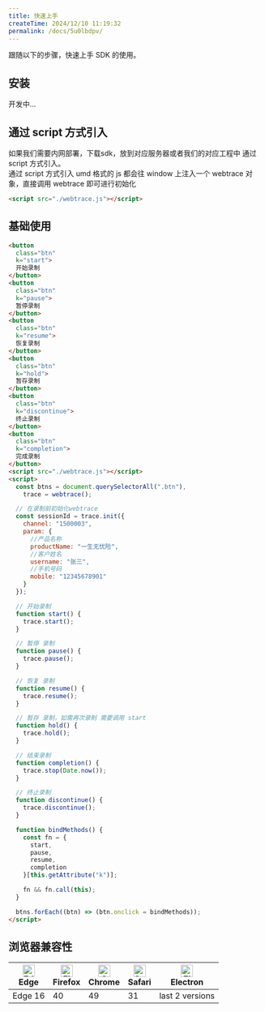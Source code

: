 ```yaml
---
title: 快速上手
createTime: 2024/12/10 11:19:32
permalink: /docs/5u0lbdpv/
---
```


跟随以下的步骤，快速上手 SDK 的使用。

## 安装

开发中...

## 通过 script 方式引入

如果我们需要内网部署，<a>下载</a>sdk，放到对应服务器或者我们的对应工程中 通过 script 方式引入。<br />
通过 script 方式引入 umd 格式的 js 都会往 window 上注入一个 webtrace 对象，直接调用 webtrace 即可进行初始化

```html copy
<script src="./webtrace.js"></script>
```

## 基础使用

```html copy
<button
  class="btn"
  k="start">
  开始录制
</button>
<button
  class="btn"
  k="pause">
  暂停录制
</button>
<button
  class="btn"
  k="resume">
  恢复录制
</button>
<button
  class="btn"
  k="hold">
  暂存录制
</button>
<button
  class="btn"
  k="discontinue">
  终止录制
</button>
<button
  class="btn"
  k="completion">
  完成录制
</button>
<script src="./webtrace.js"></script>
<script>
  const btns = document.querySelectorAll(".btn"),
    trace = webtrace();

  // 在录制前初始化webtrace
  const sessionId = trace.init({
    channel: "1500003",
    param: {
      //产品名称
      productName: "一生无忧险",
      //客户姓名
      username: "张三",
      //手机号码
      mobile: "12345678901"
    }
  });

  // 开始录制
  function start() {
    trace.start();
  }

  // 暂停 录制
  function pause() {
    trace.pause();
  }

  // 恢复 录制
  function resume() {
    trace.resume();
  }

  // 暂存 录制，如需再次录制 需要调用 start
  function hold() {
    trace.hold();
  }

  // 结束录制
  function completion() {
    trace.stop(Date.now());
  }

  // 终止录制
  function discontinue() {
    trace.discontinue();
  }

  function bindMethods() {
    const fn = {
      start,
      pause,
      resume,
      completion
    }[this.getAttribute("k")];

    fn && fn.call(this);
  }

  btns.forEach((btn) => (btn.onclick = bindMethods));
</script>
```

## 浏览器兼容性

| [<img src="https://p1-arco.byteimg.com/tos-cn-i-uwbnlip3yd/08095282566ac4e0fd98f89aed934b65.png~tplv-uwbnlip3yd-png.png" alt="Edge" width="24px" height="24px" />](http://godban.github.io/browsers-support-badges/)<br/>Edge | [<img src="https://p1-arco.byteimg.com/tos-cn-i-uwbnlip3yd/40ad73571879dd8d9fd3fd524e0e45a4.png~tplv-uwbnlip3yd-png.png" alt="Firefox" width="24px" height="24px" />](http://godban.github.io/browsers-support-badges/)<br/>Firefox | [<img src="https://p1-arco.byteimg.com/tos-cn-i-uwbnlip3yd/4f59d35f6d6837b042c8badd95871b1d.png~tplv-uwbnlip3yd-png.png" alt="Chrome" width="24px" height="24px" />](http://godban.github.io/browsers-support-badges/)<br/>Chrome | [<img src="https://p1-arco.byteimg.com/tos-cn-i-uwbnlip3yd/eee2667f837a9c2ed531805850bf43ec.png~tplv-uwbnlip3yd-png.png" alt="Safari" width="24px" height="24px" />](http://godban.github.io/browsers-support-badges/)<br/>Safari | [<img src="https://p1-arco.byteimg.com/tos-cn-i-uwbnlip3yd/f2454685df95a1a557a61861c5bec256.png~tplv-uwbnlip3yd-png.png" alt="Electron" width="24px" height="24px" />](http://godban.github.io/browsers-support-badges/)<br/>Electron |
| ----------------------------------------------------------------------------------------------------------------------------------------------------------------------------------------------------------------------------- | ----------------------------------------------------------------------------------------------------------------------------------------------------------------------------------------------------------------------------------- | --------------------------------------------------------------------------------------------------------------------------------------------------------------------------------------------------------------------------------- | --------------------------------------------------------------------------------------------------------------------------------------------------------------------------------------------------------------------------------- | ------------------------------------------------------------------------------------------------------------------------------------------------------------------------------------------------------------------------------------- |
| Edge 16                                                                                                                                                                                                                       | 40                                                                                                                                                                                                                                  | 49                                                                                                                                                                                                                                | 31                                                                                                                                                                                                                                | last 2 versions                                                                                                                                                                                                                       |
